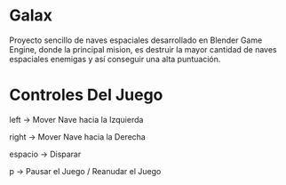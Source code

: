 # Galax
Proyecto sencillo de naves espaciales desarrollado en Blender Game Engine, donde la principal mision, es destruir la mayor cantidad de naves espaciales enemigas y así conseguir una alta puntuación.

# Controles Del Juego
left -> Mover Nave hacia la Izquierda

right -> Mover Nave hacia la Derecha

espacio -> Disparar

p -> Pausar el Juego / Reanudar el Juego
